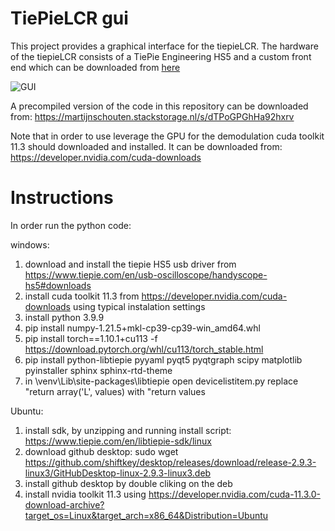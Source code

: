 # TiePieLCR gui
This project provides a graphical interface for the tiepieLCR. The hardware of the tiepieLCR consists of a TiePie Engineering HS5 and a custom front end which can be downloaded from [here](https://github.com/martijnschouten/tiepielcr-hardware)

![GUI](https://github.com/martijnschouten/tiepielcr_gui/assets/6079002/29a33b71-5dbc-4170-9a40-ec1b3164a94f)

A precompiled version of the code in this repository can be downloaded from: https://martijnschouten.stackstorage.nl/s/dTPoGPGhHa92hxrv

Note that in order to use leverage the GPU for the demodulation cuda toolkit 11.3 should downloaded and installed. It can be downloaded from: https://developer.nvidia.com/cuda-downloads

# Instructions
In order run the python code:

windows:
1. download and install the tiepie HS5 usb driver from https://www.tiepie.com/en/usb-oscilloscope/handyscope-hs5#downloads
2. install cuda toolkit 11.3 from https://developer.nvidia.com/cuda-downloads using typical instalation settings
3. install python 3.9.9
4. pip install numpy-1.21.5+mkl-cp39-cp39-win_amd64.whl
5. pip install torch==1.10.1+cu113 -f https://download.pytorch.org/whl/cu113/torch_stable.html
6. pip install python-libtiepie pyyaml pyqt5 pyqtgraph scipy matplotlib pyinstaller sphinx sphinx-rtd-theme
7. in \venv\Lib\site-packages\libtiepie open devicelistitem.py replace "return array('L', values) with "return values

Ubuntu:
1. install sdk, by unzipping and running install script: https://www.tiepie.com/en/libtiepie-sdk/linux
2. download github desktop: sudo wget https://github.com/shiftkey/desktop/releases/download/release-2.9.3-linux3/GitHubDesktop-linux-2.9.3-linux3.deb
3. install github desktop by double cliking on the deb
4. install nvidia toolkit 11.3 using https://developer.nvidia.com/cuda-11.3.0-download-archive?target_os=Linux&target_arch=x86_64&Distribution=Ubuntu
